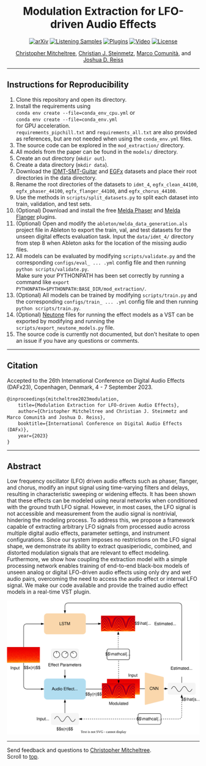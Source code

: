 <div align="center">
<h1>Modulation Extraction for LFO-driven Audio Effects</h1>

[![arXiv](https://img.shields.io/badge/arXiv-2305.13262-b31b1b.svg)](https://arxiv.org/abs/2305.13262)
[![Listening Samples](https://img.shields.io/badge/%F0%9F%94%8A%F0%9F%8E%B6-Listening_Samples-blue)](https://christhetree.github.io/mod_extraction/)
[![Plugins](https://img.shields.io/badge/neutone-Plugins-blue)](https://christhetree.github.io/mod_extraction/index.html#plugins)
[![Video](https://img.shields.io/badge/Video-blue?logo=youtube&labelColor=555)](https://youtu.be/nI_S7JTW_XI)
[![License](https://img.shields.io/badge/License-MPL%202.0-orange)](https://www.mozilla.org/en-US/MPL/2.0/FAQ/)

<p>
    <a href="https://christhetr.ee/" target=”_blank”>Christopher Mitcheltree</a>,
    <a href="https://www.christiansteinmetz.com/" target=”_blank”>Christian J. Steinmetz</a>,
    <a href="https://mcomunita.github.io/" target=”_blank”>Marco Comunità</a>, and
    <a href="https://www.eecs.qmul.ac.uk/~josh/" target=”_blank”>Joshua D. Reiss</a>
</p>

</div>

<hr>
<h2>Instructions for Reproducibility</h2>

<ol>
    <li>Clone this repository and open its directory.</li>
    <li>
    Install the requirements using <br><code>conda env create --file=conda_env_cpu.yml</code> or <br>
    <code>conda env create --file=conda_env.yml</code><br> for GPU acceleration. <br>
    <code>requirements_pipchill.txt</code> and <code>requirements_all.txt</code> are also provided as references, 
    but are not needed when using the <code>conda_env.yml</code> files.
    </li>
    <li>The source code can be explored in the <code>mod_extraction/</code> directory.</li>
    <li>All models from the paper can be found in the <code>models/</code> directory.</li>
    <li>Create an out directory (<code>mkdir out</code>).</li>
    <li>Create a data directory (<code>mkdir data</code>).</li>
    <li>
    Download the <a href="https://zenodo.org/record/7544110" target=”_blank”>IDMT-SMT-Guitar</a> and 
    <a href="https://zenodo.org/record/7044411#.YzRx2XbMKUl" target=”_blank”>EGFx</a> datasets and place their root 
    directories in the data directory.
    </li>
    <li>
    Rename the root directories of the datasets to <code>idmt_4</code>, <code>egfx_clean_44100</code>, 
    <code>egfx_phaser_44100</code>, <code>egfx_flanger_44100</code>, and <code>egfx_chorus_44100</code>.
    </li>
    <li>
    Use the methods in <code>scripts/split_datasets.py</code> to split each dataset into train, validation, and test 
    sets.
    </li>
    <li>
    (Optional) Download and install the free 
    <a href="https://www.meldaproduction.com/MPhaser" target=”_blank”>Melda Phaser</a> and 
    <a href="https://www.meldaproduction.com/MFlanger" target=”_blank”>Melda Flanger</a> plugins.
    </li>
    <li>
    (Optional) Open and modify the <code>ableton/melda_data_generation.als</code> project file in Ableton to export the 
    train, val, and test datasets for the unseen digital effects evaluation task. Input the 
    <code>data/idmt_4/</code> directory from step 8 when Ableton asks for the location of the missing audio files.
    </li>
    <li>
    All models can be evaluated by modifying <code>scripts/validate.py</code> and the corresponding 
    <code>configs/eval_ ... .yml</code> config file and then running <code>python scripts/validate.py</code>. <br>
    Make sure your PYTHONPATH has been set correctly by running a command like 
    <code>export PYTHONPATH=$PYTHONPATH:BASE_DIR/mod_extraction/</code>.
    </li>
    <li>
    (Optional) All models can be trained by modifying <code>scripts/train.py</code> and the corresponding 
    <code>configs/train_ ... .yml</code> config file and then running <code>python scripts/train.py</code>.
    </li>
    <li>
    (Optional) <a href="https://neutone.space" target=”_blank”>Neutone</a> files for running the effect models as a VST   
    can be exported by modifying and running the <code>scripts/export_neutone_models.py</code> file.
    </li>
    <li>
    The source code is currently not documented, but don't hesitate to open an issue if you have any questions or 
    comments.
    </li>
</ol>

<hr>
<h2>Citation</h2>

Accepted to the 26th International Conference on Digital Audio Effects (DAFx23), Copenhagen, Denmark, 4 - 7 September 2023.

<pre><code>@inproceedings{mitcheltree2023modulation,
    title={Modulation Extraction for LFO-driven Audio Effects},
    author={Christopher Mitcheltree and Christian J. Steinmetz and Marco Comunità and Joshua D. Reiss},
    booktitle={International Conference on Digital Audio Effects (DAFx)},
    year={2023}
}
</code></pre>

<hr>
<h2>Abstract</h2>

Low frequency oscillator (LFO) driven audio effects such as phaser, flanger, and chorus, modify an input signal using time-varying filters and delays, resulting in characteristic sweeping or widening effects.
It has been shown that these effects can be modeled using neural networks when conditioned with the ground truth LFO signal.
However, in most cases, the LFO signal is not accessible and measurement from the audio signal is nontrivial, hindering the modeling process.
To address this, we propose a framework capable of extracting arbitrary LFO signals from processed audio across multiple digital audio effects, parameter settings, and instrument configurations.
Since our system imposes no restrictions on the LFO signal shape, we demonstrate its ability to extract quasiperiodic, combined, and distorted modulation signals that are relevant to effect modeling.
Furthermore, we show how coupling the extraction model with a simple processing network enables training of end-to-end black-box models of unseen analog or digital LFO-driven audio effects using only dry and wet audio pairs, overcoming the need to access the audio effect or internal LFO signal.
We make our code available and provide the trained audio effect models in a real-time VST plugin.

![image](docs/img/system_diagram.svg)

<hr>
<p>
Send feedback and questions to <a href="https://christhetr.ee" target=”_blank”>Christopher Mitcheltree</a>.
<br>Scroll to <a href="#">top</a>.
</p>
